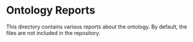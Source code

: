 # Ontology Reports

This directory contains various reports about the ontology. By default, the files are not included in the repository.